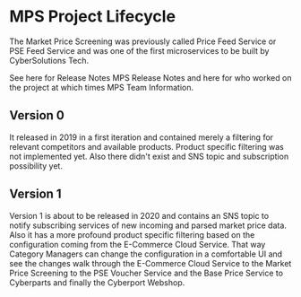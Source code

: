 # MPS Project Lifecycle

The Market Price Screening was previously called Price Feed Service or PSE Feed Service and was one of the first microservices to be built by CyberSolutions Tech.

See here for Release Notes MPS Release Notes and here for who worked on the project at which times MPS Team Information.

## Version 0
It released in 2019 in a first iteration and contained merely a filtering for relevant competitors and available products. Product specific filtering was not implemented yet. Also there didn't exist and SNS topic and subscription possibility yet.

## Version 1
Version 1 is about to be released in 2020 and contains an SNS topic to notify subscribing services of new incoming and parsed market price data. Also it has a more profound product specific filtering based on the configuration coming from the E-Commerce Cloud Service. That way Category Managers can change the configuration in a comfortable UI and see the changes walk through the E-Commerce Cloud Service to the Market Price Screening to the PSE Voucher Service and the Base Price Service to Cyberparts and finally the Cyberport Webshop.

